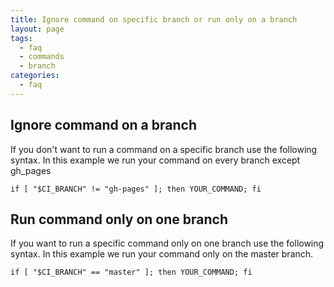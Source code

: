 ```yaml
---
title: Ignore command on specific branch or run only on a branch
layout: page
tags:
  - faq
  - commands
  - branch
categories:
  - faq
---
```

## Ignore command on a branch

If you don't want to run a command on a specific branch use the following syntax.
In this example we run your command on every branch except gh_pages

~~~shell
if [ "$CI_BRANCH" != "gh-pages" ]; then YOUR_COMMAND; fi
~~~

## Run command only on one branch

If you want to run a specific command only on one branch use the following syntax.
In this example we run your command only on the master branch.

~~~shell
if [ "$CI_BRANCH" == "master" ]; then YOUR_COMMAND; fi
~~~
